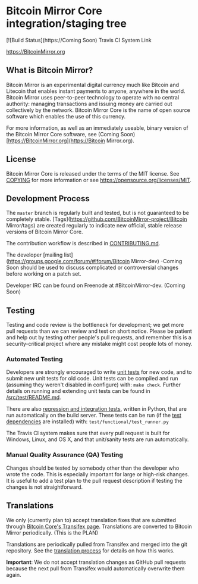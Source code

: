 Bitcoin Mirror Core integration/staging tree
=====================================

[![Build Status](https://Coming Soon) Travis CI System Link

https://BitcoinMirror.org

What is Bitcoin Mirror?
----------------

Bitcoin Mirror is an experimental digital currency much like Bitcoin and Litecoin that enables instant payments to anyone, anywhere in the world. Bitcoin Mirror uses peer-to-peer technology to operate with no central authority: managing transactions and issuing money are carried
out collectively by the network. Bitcoin Mirror Core is the name of open source
software which enables the use of this currency.

For more information, as well as an immediately useable, binary version of
the Bitcoin Mirror Core software, see (Coming Soon)[https://BitcoinMirror.org](https://Bitcoin Mirror.org).

License
-------

Bitcoin Mirror Core is released under the terms of the MIT license. See [COPYING](COPYING) for more
information or see https://opensource.org/licenses/MIT.

Development Process
-------------------

The `master` branch is regularly built and tested, but is not guaranteed to be
completely stable. [Tags](https://github.com/BitcoinMirror-project/Bitcoin Mirror/tags) are created
regularly to indicate new official, stable release versions of Bitcoin Mirror Core.

The contribution workflow is described in [CONTRIBUTING.md](CONTRIBUTING.md).

The developer [mailing list](https://groups.google.com/forum/#!forum/Bitcoin Mirror-dev) -Coming Soon should be used to discuss complicated or controversial changes before working
on a patch set.

Developer IRC can be found on Freenode at #BitcoinMirror-dev. (Coming Soon)

Testing
-------

Testing and code review is the bottleneck for development; we get more pull
requests than we can review and test on short notice. Please be patient and help out by testing
other people's pull requests, and remember this is a security-critical project where any mistake might cost people
lots of money.

### Automated Testing

Developers are strongly encouraged to write [unit tests](src/test/README.md) for new code, and to
submit new unit tests for old code. Unit tests can be compiled and run
(assuming they weren't disabled in configure) with: `make check`. Further details on running
and extending unit tests can be found in [/src/test/README.md](/src/test/README.md).

There are also [regression and integration tests](/test), written
in Python, that are run automatically on the build server.
These tests can be run (if the [test dependencies](/test) are installed) with: `test/functional/test_runner.py`

The Travis CI system makes sure that every pull request is built for Windows, Linux, and OS X, and that unit/sanity tests are run automatically.

### Manual Quality Assurance (QA) Testing

Changes should be tested by somebody other than the developer who wrote the
code. This is especially important for large or high-risk changes. It is useful
to add a test plan to the pull request description if testing the changes is
not straightforward.

Translations
------------

We only (currently plan to) accept translation fixes that are submitted through [Bitcoin Core's Transifex page](https://www.transifex.com/projects/p/bitcoin/).
Translations are converted to Bitcoin Mirror periodically. (This is the PLAN)

Translations are periodically pulled from Transifex and merged into the git repository. See the
[translation process](doc/translation_process.md) for details on how this works.

**Important**: We do not accept translation changes as GitHub pull requests because the next
pull from Transifex would automatically overwrite them again.

